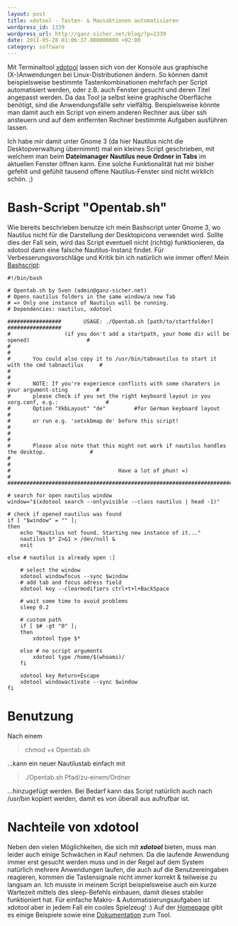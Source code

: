 ```yaml
---
layout: post
title: xdotool - Tasten- & Mausaktionen automatisieren
wordpress_id: 1339
wordpress_url: http://ganz-sicher.net/blog/?p=1339
date: 2011-05-28 01:06:37.000000000 +02:00
category: software
---
```

Mit Terminaltool <a href="http://www.semicomplete.com/projects/xdotool/">xdotool</a> lassen sich von der Konsole aus graphische (X-)Anwendungen bei Linux-Distributionen ändern. So können damit beispielsweise bestimmte Tastenkombinationen mehrfach per Script automatisiert werden, oder z.B. auch Fenster gesucht und deren Titel angepasst werden. Da das Tool ja selbst keine graphische Oberfläche benötigt, sind die Anwendungsfälle sehr vielfältig. Beispielsweise könnte man damit auch ein Script von einem anderen Rechner aus über ssh ansteuern und auf dem entfernten Rechner bestimmte Aufgaben ausführen lassen.

Ich habe mir damit unter Gnome 3 (da hier Nautilus nicht die Desktopverwaltung übernimmt) mal ein kleines Script geschrieben, mit welchem man beim <strong>Dateimanager Nautilus neue Ordner in Tabs</strong> im aktuellen Fenster öffnen kann. Eine solche Funktionalität hat mir bisher gefehlt und gefühlt tausend offene Nautilus-Fenster sind nicht wirklich schön. ;)
<!--more-->


Bash-Script "Opentab.sh"
=========================
Wie bereits beschrieben benutze ich mein Bashscript unter Gnome 3, wo Nautilus nicht für die Darstellung der Desktopicons verwendet wird. Sollte dies der Fall sein, wird das Script eventuell nicht (richtig) funktionieren, da xdotool dann eine falsche Nautilus-Instanz findet. Für Verbesserungsvorschläge und Kritik bin ich natürlich wie immer offen! Mein <a href="http://www.ganz-sicher.net/scripts/myscripts/Opentab.sh">Bashscript</a>:

	#!/bin/bash	
					
	# Opentab.sh by Sven (admin@ganz-sicher.net)        
	# Opens nautilus folders in the same window/a new Tab
	# => Only one instance of Nautilus will be running.  
	# Dependencies: nautilus, xdotool                    
	
	#################       USAGE: ./Opentab.sh [path/to/startfolder]               #################
	#                 (if you don't add a startpath, your home dir will be opened)                  #
	#                                                                                               #
	#       You could also copy it to /usr/bin/tabnautilus to start it with the cmd tabnautilus     #
	#                                                                                               #
	#       NOTE: If you're experience conflicts with some charaters in your argument-sting         #
	#       please check if you set the right keyboard layout in you xorg.conf, e.g.:               #		
	#       Option "XkbLayout" "de"         #for German keyboard layout                             #
	#       or run e.g. 'setxkbmap de' before this script!                                          #
	#                                                                                               #
	#       Please also note that this might not work if nautilus handles the desktop.              #
	#                                                                                               #
	#                                  Have a lot of phun! =)                                       #
	#################################################################################################

	# search for open nautilus window
	window="$(xdotool search --onlyvisible --class nautilus | head -1)"

	# check if opened nautilus was found
	if [ "$window" = "" ]; 	
	then
		echo "Nautilus not found. Starting new instance of it..."
		nautilus $* 2>&1 > /dev/null &
		exit

	else # nautilus is already open :]

		# select the window
		xdotool windowfocus --sync $window
		# add tab and focus adress field
		xdotool key --clearmodifiers ctrl+t+l+BackSpace 

		# wait some time to avoid problems
		sleep 0.2

		# custom path
		if [ $# -gt "0" ]; 
		then
			xdotool type $*

		else # no script arguments 
			xdotool type /home/$(whoami)/
		fi
		
		xdotool key Return+Escape
		xdotool windowactivate --sync $window	
	fi


Benutzung
=========
Nach einem

<blockquote>chmod +x Opentab.sh</blockquote>

...kann ein neuer Nautilustab einfach mit

<blockquote>./Opentab.sh Pfad/zu-einem/Ordner</blockquote>

...hinzugefügt werden. Bei Bedarf kann das Script natürlich auch nach /usr/bin kopiert werden, damit es von überall aus aufrufbar ist.

Nachteile von xdotool
======================
Neben den vielen Möglichkeiten, die sich mit <em><strong>xdotool</strong></em> bieten, muss man leider auch einige Schwächen in Kauf nehmen. Da die laufende Anwendung immer erst gesucht werden muss und in der Regel auf dem System natürlich mehrere Anwendungen laufen, die auch auf die Benutzereingaben reagieren, kommen die Tastensignale nicht immer korrekt &amp; teilweise zu langsam an. Ich musste in meinem Script beispielsweise auch ein kurze Wartezeit mittels des sleep-Befehls einbauen, damit dieses stabiler funktioniert hat.
Für einfache Makro- &amp; Automatisierungsaufgaben ist xdotool aber in jedem Fall ein cooles Spielzeug! :) Auf der <a href="http://www.semicomplete.com/projects/xdotool/">Homepage</a> gibt es einige Beispiele sowie eine <a href="http://www.semicomplete.com/projects/xdotool/xdotool.xhtml">Dokumentation</a> zum Tool.

